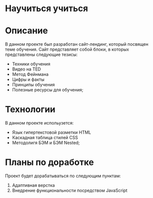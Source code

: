 # Научиться учиться #

# Описание #
В данном проекте был разработан сайт-лендинг, который посвящен теме обучения. Сайт представляет собой блоки, в которых представлены следующие тезисы:
* Техники обучения
* Видео нa TED
* Метод Фейнмана
* Цифры и факты
* Принципы обучения
* Полезные ресурсы для обучения;
# Технологии # 
В данном проекте испольузется:
* Язык гипертекстовой разметки HTML
* Каскадная таблица стилей CSS
* Методолигя БЭМ и БЭМ Nested;

# Планы по доработке #
Проект будет дорабатываться по следующим пунктам:
1. Адаптивная верстка
2. Внедрение функциональности посредством JavaScript
